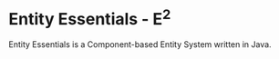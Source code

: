 # Entity Essentials - E<sup>2</sup>
Entity Essentials is a Component-based Entity System written in Java.
